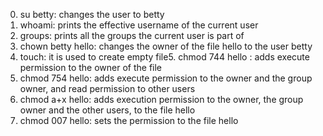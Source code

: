 0. su betty: changes the user to betty
1. whoami:  prints the effective username of the current user
2. groups: prints all the groups the current user is part of
3. chown betty hello: changes the owner of the file hello to the user betty
4. touch: it is used to create empty file5. chmod 744 hello : adds execute permission to the owner of the file 
6. chmod 754 hello: adds execute permission to the owner and the group owner, and read permission to other users
7. chmod a+x hello: adds execution permission to the owner, the group owner and the other users, to the file hello
8. chmod 007 hello: sets the permission to the file hello

